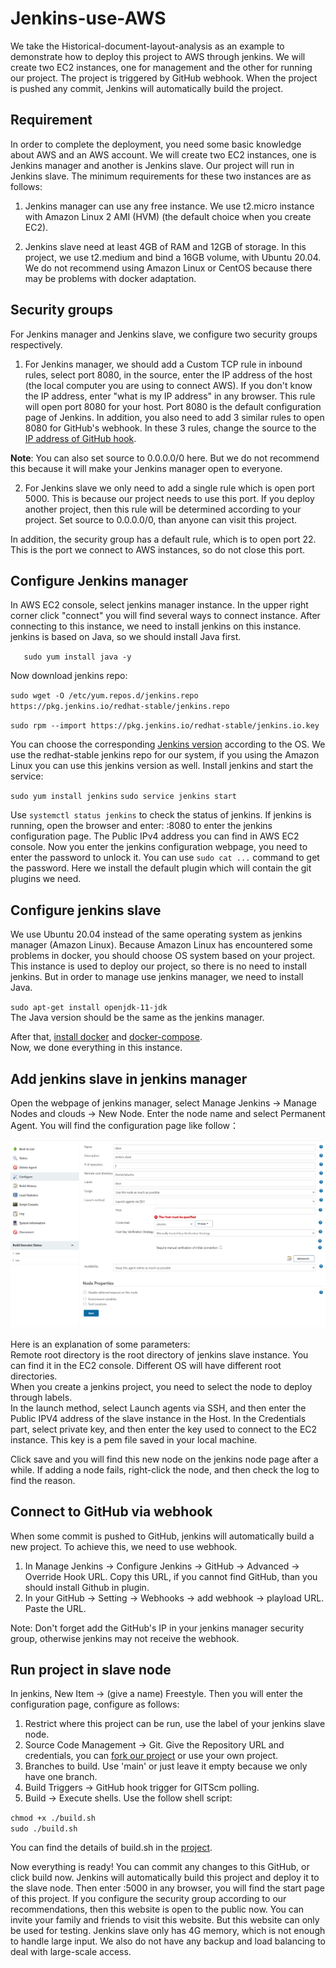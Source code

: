 # Jenkins-use-AWS
We take the Historical-document-layout-analysis as an example to demonstrate how to deploy this project to AWS through jenkins. We will create two EC2 instances, one for management and the other for running our project. The project is triggered by GitHub webhook. When the project is pushed any commit, Jenkins will automatically build the project.

## Requirement
In order to complete the deployment, you need some basic knowledge about AWS and an AWS account. We will create two EC2 instances, one is Jenkins manager and another is Jenkins slave. Our project will run in Jenkins slave. The minimum requirements for these two instances are as follows:
1. Jenkins manager can use any free instance. We use t2.micro instance with Amazon Linux 2 AMI (HVM) (the default choice when you create EC2).

2. Jenkins slave need at least 4GB of RAM and 12GB of storage. In this project, we use t2.medium and bind a 16GB volume, with Ubuntu 20.04. We do not recommend using Amazon Linux or CentOS because there may be problems with docker adaptation.

## Security groups
For Jenkins manager and Jenkins slave, we configure two security groups respectively.
1. For Jenkins manager, we should add a Custom TCP rule in inbound rules, select port 8080, in the source, enter the IP address of the host (the local computer you are using to connect AWS). If you don't know the IP address, enter "what is my IP address" in any browser. This rule will open port 8080 for your host. Port 8080 is the default configuration page of Jenkins. 
In addition, you also need to add 3 similar rules to open 8080 for GitHub's webhook. In these 3 rules, change the source to the [IP address of GitHub hook](http://www.runoob.com/). 

<b>Note</b>: You can also set source to 0.0.0.0/0 here. But we do not recommend this because it will make your Jenkins manager open to everyone. 

2. For Jenkins slave we only need to add a single rule which is open port 5000. This is because our project needs to use this port. If you deploy another project, then this rule will be determined according to your project. Set source to 0.0.0.0/0, than anyone can visit this project.

In addition, the security group has a default rule, which is to open port 22. This is the port we connect to AWS instances, so do not close this port.

## Configure Jenkins manager
In AWS EC2 console, select jenkins manager instance. In the upper right corner click "connect" you will find several ways to connect instance. After connecting to this instance, we need to install jenkins on this instance. jenkins is based on Java, so we should install Java first.   

`	sudo yum install java -y`  

Now download jenkins repo:  

`sudo wget -O /etc/yum.repos.d/jenkins.repo https://pkg.jenkins.io/redhat-stable/jenkins.repo`   

`sudo rpm --import https://pkg.jenkins.io/redhat-stable/jenkins.io.key`  

You can choose the corresponding [Jenkins version](https://pkg.jenkins.io/) according to the OS. We use the redhat-stable jenkins repo for our system, if you using the Amazon Linux you can use this jenkins version as well.
Install jenkins and start the service:  

`sudo yum install jenkins`
`sudo service jenkins start`  

Use `systemctl status jenkins` to check the status of jenkins. If jenkins is running, open the browser and enter: <Public IPv4 address for jenkins manager instance>:8080 to enter the jenkins configuration page. The Public IPv4 address you can find in AWS EC2 console. Now you enter the jenkins configuration webpage, you need to enter the password to unlock it. You can use `sudo cat ...` command to get the password. Here we install the default plugin which will contain the git plugins we need. 

## Configure jenkins slave
We use Ubuntu 20.04 instead of the same operating system as jenkins manager (Amazon Linux). Because Amazon Linux has encountered some problems in docker, you should choose OS system based on your project.  
This instance is used to deploy our project, so there is no need to install jenkins. But in order to manage use jenkins manager, we need to install Java.   

`sudo apt-get install openjdk-11-jdk`  
The Java version should be the same as the jenkins manager.   

After that, [install docker](https://docs.docker.com/engine/install/ubuntu/) and [docker-compose](https://docs.docker.com/compose/install/).      
Now, we done everything in this instance.

## Add jenkins slave in jenkins manager
Open the webpage of jenkins manager, select Manage Jenkins -> Manage Nodes and clouds -> New Node. Enter the node name and select Permanent Agent. You will find the configuration page like follow：  

<img src="image/jenkins-node.png" text-align:center alt="web start page" width="1000"> 

Here is an explanation of some parameters:  
Remote root directory is the root directory of jenkins slave instance. You can find it in the EC2 console. Different OS will have different root directories.  
When you create a jenkins project, you need to select the node to deploy through labels.  
In the launch method, select Launch agents via SSH, and then enter the Public IPV4 address of the slave instance in the Host. In the Credentials part, select private key, and then enter the key used to connect to the EC2 instance. This key is a pem file saved in your local machine.  

Click save and you will find this new node on the jenkins node page after a while. If adding a node fails, right-click the node, and then check the log to find the reason.

## Connect to GitHub via webhook
When some commit is pushed to GitHub, jenkins will automatically build a new project. To achieve this, we need to use webhook. 
1. In Manage Jenkins -> Configure Jenkins -> GitHub -> Advanced -> Override Hook URL. Copy this URL, if you cannot find GitHub, than you should install Github in plugin.
2. In your GitHub -> Setting -> Webhooks -> add webhook -> playload URL. Paste the URL.  

Note: Don't forget add the GitHub's IP in your jenkins manager security group, otherwise jenkins may not receive the webhook.  

## Run project in slave node
In jenkins, New Item -> (give a name) Freestyle. Then you will enter the configuration page, configure as follows:  
1. Restrict where this project can be run, use the label of your jenkins slave node.
2. Source Code Management -> Git. Give the Repository URL and credentials, you can [fork our project](https://github.com/Jambo-sudo/Historical-document-layout-analysis) or use your own project. 
3. Branches to build. Use 'main' or just leave it empty because we only have one branch. 
4. Build Triggers -> GitHub hook trigger for GITScm polling.
5. Build -> Execute shells. Use the follow shell script:  

`chmod +x ./build.sh`  
`sudo ./build.sh`

You can find the details of build.sh in the [project](https://github.com/Jambo-sudo/Historical-document-layout-analysis).  

Now everything is ready! You can commit any changes to this GitHub, or click build now. Jenkins will automatically build this project and deploy it to the slave node. Then enter <Public IPv4 address for jenkins slave instance>:5000 in any browser, you will find the start page of this project. If you configure the security group according to our recommendations, then this website is open to the public now. You can invite your family and friends to visit this website. But this website can only be used for testing. Jenkins slave only has 4G memory, which is not enough to handle large input. We also do not have any backup and load balancing to deal with large-scale access.








